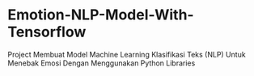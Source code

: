 # Emotion-NLP-Model-With-Tensorflow
Project Membuat Model Machine Learning Klasifikasi Teks (NLP) Untuk Menebak Emosi Dengan Menggunakan Python Libraries
